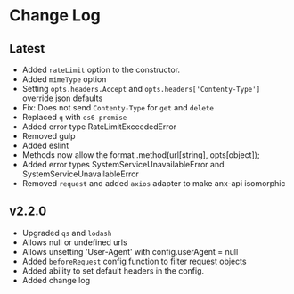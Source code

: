 # Change Log

## Latest

* Added `rateLimit` option to the constructor.
* Added `mimeType` option
* Setting `opts.headers.Accept` and `opts.headers['Contenty-Type']` override json defaults
* Fix: Does not send `Contenty-Type` for `get` and `delete`
* Replaced `q` with `es6-promise`
* Added error type RateLimitExceededError
* Removed gulp
* Added eslint
* Methods now allow the format .method(url[string], opts[object]);
* Added error types SystemServiceUnavailableError and SystemServiceUnavailableError
* Removed `request` and added `axios` adapter to make anx-api isomorphic

## v2.2.0

* Upgraded `qs` and `lodash`
* Allows null or undefined urls
* Allows unsetting 'User-Agent' with config.userAgent = null
* Added `beforeRequest` config function to filter request objects
* Added ability to set default headers in the config.
* Added change log
